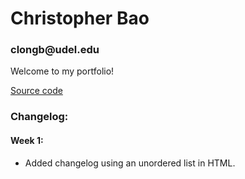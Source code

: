 <h1>Christopher Bao</h1>
<h3>clongb@udel.edu</h3>
<p>Welcome to my portfolio!</p>
<a href="https://github.com/clongb/clongb.github.io/">Source code</a>
<h3>Changelog:</h3>
  <h4>Week 1:</h4>
  <ul>
  <li>Added changelog using an unordered list in HTML.</li>
  </ul>


